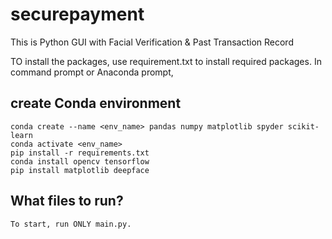 # securepayment
This is Python GUI with Facial Verification &amp; Past Transaction Record

TO install the packages, use requirement.txt to install required packages.
In command prompt or Anaconda prompt,
## create Conda environment
	conda create --name <env_name> pandas numpy matplotlib spyder scikit-learn
	conda activate <env_name>
	pip install -r requirements.txt
	conda install opencv tensorflow
	pip install matplotlib deepface

## What files to run?
	To start, run ONLY main.py. 
	
